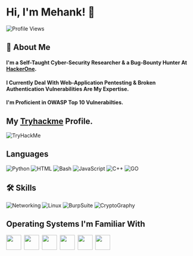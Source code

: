 # Hi, I'm Mehank! 👋
![Profile Views](https://komarev.com/ghpvc/?username=M3hank)

## 🚀 About Me
#### I'm a Self-Taught Cyber-Security Researcher & a Bug-Bounty Hunter At [HackerOne](https://www.hackerone.com/).
#### I Currently Deal With Web-Application Pentesting & Broken Authentication Vulnerabilities Are My Expertise.
#### I'm Proficient in OWASP Top 10 Vulnerabilties.


## My [Tryhackme](https://tryhackme.com/p/Mk617) Profile.
<img src="https://tryhackme-badges.s3.amazonaws.com/Mk617.png" alt="TryHackMe">


## Languages
![Python](https://img.shields.io/badge/-Python-3776AB?&logo=python&logoColor=white&style=plastic&logoWidth=20)
![HTML](https://img.shields.io/badge/-HTML-E34F26?&logo=HTML5&logoColor=white&style=plastic&logoWidth=20)
![Bash](https://img.shields.io/badge/-Bash%20Scripting-4EAA25?logo=GNUBASH&logoColor=white&style=plastic&logoWidth=20)
![JavaScript](https://img.shields.io/badge/-JavaScript-F7DF1E?logo=JavaScript&logoColor=white&style=plastic&logoWidth=20)
![C++](https://img.shields.io/badge/-C++-00599C?logo=c%2b%2b&logoColor=white&style=plastic&logoWidth=20)
![GO](https://img.shields.io/badge/-Go-00ADD8?logo=go&logoColor=white&style=plastic&logoWidth=20)



## 🛠 Skills

![Networking](https://img.shields.io/badge/-Networking-blue?style=plastic)
![Linux](https://img.shields.io/badge/%20-Linux-black?style=plastic)
![BurpSuite](https://img.shields.io/badge/%20-BurpSuite-orange?style=plastic)
![CryptoGraphy](https://img.shields.io/badge/%20-Cryptography-lightgrey?style=plastic)

## Operating Systems I'm Familiar With

<img src ="https://user-images.githubusercontent.com/70057473/196029766-3e5ca608-48b3-4571-8a69-fd379ff2af2f.jpg" image height = "40">&nbsp;
<img src = "https://user-images.githubusercontent.com/70057473/196029889-d545acf6-a5da-4838-b40f-633c23f27efc.jpg" image height = "40">&nbsp;
<img src = "https://user-images.githubusercontent.com/70057473/196030040-6c63ade1-3250-4fda-95a8-3cc63b592623.jpg" image height  = "40">&nbsp;
<img src = "https://user-images.githubusercontent.com/70057473/196030156-56ae66cd-eb70-4cc5-9585-b3c4f4700c74.jpg" img height = "40">&nbsp;
<img src = "https://user-images.githubusercontent.com/70057473/196030215-e6cc54cb-de32-4c02-8083-295e844f7036.jpg" image height = "40">&nbsp;
<img src = "https://user-images.githubusercontent.com/70057473/196030260-1dc56290-8ddf-48fc-8a2e-54d1ae51c390.jpg"  img height = "40">&nbsp;

